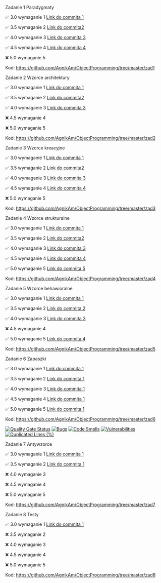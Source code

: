 Zadanie 1 Paradygmaty

✅ 3.0 wymaganie 1 [Link do commita 1](https://github.com/AgnikAm/ObjectProgramming/commit/f7f08905ce0c962ead39cb39830f3fd9bd8ece00)

✅ 3.5 wymaganie 2 [Link do commita2](https://github.com/AgnikAm/ObjectProgramming/commit/f7f08905ce0c962ead39cb39830f3fd9bd8ece00)

✅ 4.0 wymaganie 3 [Link do commita 3](https://github.com/AgnikAm/ObjectProgramming/commit/f7f08905ce0c962ead39cb39830f3fd9bd8ece00)

✅ 4.5 wymaganie 4 [Link do commita 4](https://github.com/AgnikAm/ObjectProgramming/commit/f7f08905ce0c962ead39cb39830f3fd9bd8ece00)

❌ 5.0 wymaganie 5

Kod: https://github.com/AgnikAm/ObjectProgramming/tree/master/zad1

Zadanie 2 Wzorce architektury

✅ 3.0 wymaganie 1 [Link do commita 1](https://github.com/AgnikAm/ObjectProgramming/commit/82ba62ffe9c76e7d9f432e50b94990e21e5f271a)

✅ 3.5 wymaganie 2 [Link do commita2](https://github.com/AgnikAm/ObjectProgramming/commit/4c97eb6e3a9ab24846095adfe98689429ab1c24f)

✅ 4.0 wymaganie 3 [Link do commita 3](https://github.com/AgnikAm/ObjectProgramming/commit/82ba62ffe9c76e7d9f432e50b94990e21e5f271a)

❌ 4.5 wymaganie 4

❌ 5.0 wymaganie 5

Kod: https://github.com/AgnikAm/ObjectProgramming/tree/master/zad2

Zadanie 3 Wzorce kreacyjne

✅ 3.0 wymaganie 1 [Link do commita 1](https://github.com/AgnikAm/ObjectProgramming/commit/f2b741c50be5cbc10dbfaf8098323c37b10a2d1a)

✅ 3.5 wymaganie 2 [Link do commita2](https://github.com/AgnikAm/ObjectProgramming/commit/f2b741c50be5cbc10dbfaf8098323c37b10a2d1a)

✅ 4.0 wymaganie 3 [Link do commita 3](https://github.com/AgnikAm/ObjectProgramming/commit/f2b741c50be5cbc10dbfaf8098323c37b10a2d1a)

✅ 4.5 wymaganie 4 [Link do commita 4](https://github.com/AgnikAm/ObjectProgramming/commit/da2238590e7b76fe61d1380dc9a3dc139cb13a7f)

❌ 5.0 wymaganie 5

Kod: https://github.com/AgnikAm/ObjectProgramming/tree/master/zad3

Zadanie 4 Wzorce strukturalne

✅ 3.0 wymaganie 1 [Link do commita 1](https://github.com/AgnikAm/ObjectProgramming/commit/f8cdf5b84dc768d0d03b3625499c457d4df844ac)

✅ 3.5 wymaganie 2 [Link do commita2](https://github.com/AgnikAm/ObjectProgramming/commit/f8cdf5b84dc768d0d03b3625499c457d4df844ac)

✅ 4.0 wymaganie 3 [Link do commita 3](https://github.com/AgnikAm/ObjectProgramming/commit/f8cdf5b84dc768d0d03b3625499c457d4df844ac)

✅ 4.5 wymaganie 4 [Link do commita 4](https://github.com/AgnikAm/ObjectProgramming/commit/f8cdf5b84dc768d0d03b3625499c457d4df844ac)

✅ 5.0 wymaganie 5 [Link do commita 5](https://github.com/AgnikAm/ObjectProgramming/commit/f8cdf5b84dc768d0d03b3625499c457d4df844ac)

Kod: https://github.com/AgnikAm/ObjectProgramming/tree/master/zad4

Zadanie 5 Wzorce behawioralne

✅ 3.0 wymaganie 1 [Link do commita 1](https://github.com/AgnikAm/ObjectProgramming/commit/04e270dc0a0a31ebda77210173007cc6901af388)

✅ 3.5 wymaganie 2 [Link do commita 2](https://github.com/AgnikAm/ObjectProgramming/commit/04e270dc0a0a31ebda77210173007cc6901af388)

✅ 4.0 wymaganie 3 [Link do commita 3](https://github.com/AgnikAm/ObjectProgramming/commit/04e270dc0a0a31ebda77210173007cc6901af388)

❌ 4.5 wymaganie 4 

✅ 5.0 wymaganie 5 [Link do commita 4](https://github.com/AgnikAm/ObjectProgramming/commit/04e270dc0a0a31ebda77210173007cc6901af388)

Kod: https://github.com/AgnikAm/ObjectProgramming/tree/master/zad5

Zadanie 6 Zapaszki

✅ 3.0 wymaganie 1 [Link do commita 1](https://github.com/AgnikAm/ObjectProgramming/commit/5d5382d83cfb502311328cccdc8d9cc34965a743)

✅ 3.5 wymaganie 2 [Link do commita 1](https://github.com/AgnikAm/ObjectProgramming/commit/5d5382d83cfb502311328cccdc8d9cc34965a743)

✅ 4.0 wymaganie 3 [Link do commita 1](https://github.com/AgnikAm/ObjectProgramming/commit/5d5382d83cfb502311328cccdc8d9cc34965a743)

✅ 4.5 wymaganie 4 [Link do commita 1](https://github.com/AgnikAm/ObjectProgramming/commit/5d5382d83cfb502311328cccdc8d9cc34965a743)

✅ 5.0 wymaganie 5 [Link do commita 1](https://github.com/AgnikAm/ObjectProgramming/commit/5d5382d83cfb502311328cccdc8d9cc34965a743)

Kod: https://github.com/AgnikAm/ObjectProgramming/tree/master/zad6

[![Quality Gate Status](https://sonarcloud.io/api/project_badges/measure?project=AgnikAm_ObjectProgramming&metric=alert_status)](https://sonarcloud.io/summary/new_code?id=AgnikAm_ObjectProgramming)
[![Bugs](https://sonarcloud.io/api/project_badges/measure?project=AgnikAm_ObjectProgramming&metric=bugs)](https://sonarcloud.io/summary/new_code?id=AgnikAm_ObjectProgramming)
[![Code Smells](https://sonarcloud.io/api/project_badges/measure?project=AgnikAm_ObjectProgramming&metric=code_smells)](https://sonarcloud.io/summary/new_code?id=AgnikAm_ObjectProgramming)
[![Vulnerabilities](https://sonarcloud.io/api/project_badges/measure?project=AgnikAm_ObjectProgramming&metric=vulnerabilities)](https://sonarcloud.io/summary/new_code?id=AgnikAm_ObjectProgramming)
[![Duplicated Lines (%)](https://sonarcloud.io/api/project_badges/measure?project=AgnikAm_ObjectProgramming&metric=duplicated_lines_density)](https://sonarcloud.io/summary/new_code?id=AgnikAm_ObjectProgramming)

Zadanie 7 Antywzorce

✅ 3.0 wymaganie 1 [Link do commita 1](https://github.com/AgnikAm/ObjectProgramming/commit/b4aad6aa3f06530dd8df2f72fc388ff2cff2ae4f)

✅ 3.5 wymaganie 2 [Link do commita 1](https://github.com/AgnikAm/ObjectProgramming/commit/b4aad6aa3f06530dd8df2f72fc388ff2cff2ae4f)

❌ 4.0 wymaganie 3

❌ 4.5 wymaganie 4 

❌ 5.0 wymaganie 5

Kod: https://github.com/AgnikAm/ObjectProgramming/tree/master/zad7

Zadanie 8 Testy

✅ 3.0 wymaganie 1 [Link do commita 1](https://github.com/AgnikAm/ObjectProgramming/commit/dbfdb2eaa572fc416624934eaab671810a352d92)

❌ 3.5 wymaganie 2

❌ 4.0 wymaganie 3

❌ 4.5 wymaganie 4 

❌ 5.0 wymaganie 5

Kod: https://github.com/AgnikAm/ObjectProgramming/tree/master/zad8